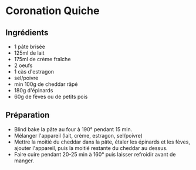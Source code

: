 # Coronation Quiche

## Ingrédients

* 1 pâte brisée
* 125ml de lait
* 175ml de crème fraîche
* 2 oeufs
* 1 càs d'estragon
* sel/poivre
* min 100g de cheddar râpé
* 180g d'épinards
* 60g de fèves ou de petits pois

## Préparation

* Blind bake la pâte au four à 190° pendant 15 min.
* Mélanger l'appareil (lait, crème, estragon, sel/poivre)
* Mettre la moitié du cheddar dans la pâte, étaler les épinards et les fèves, ajouter l'appareil, puis la moitié restante du cheddar au dessus.
* Faire cuire pendant 20-25 min à 160° puis laisser refroidir avant de manger.
